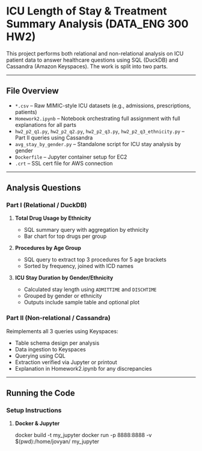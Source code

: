 # ICU Length of Stay & Treatment Summary Analysis (DATA_ENG 300 HW2)

This project performs both relational and non-relational analysis on ICU patient data to answer healthcare questions using SQL (DuckDB) and Cassandra (Amazon Keyspaces). The work is split into two parts.

---

## File Overview

- `*.csv` – Raw MIMIC-style ICU datasets (e.g., admissions, prescriptions, patients)
- `Homework2.ipynb` – Notebook orchestrating full assignment with full explanations for all parts
- `hw2_p2_q1.py`, `hw2_p2_q2.py`, `hw2_p2_q3.py`, `hw2_p2_q3_ethnicity.py` – Part II queries using Cassandra
- `avg_stay_by_gender.py` – Standalone script for ICU stay analysis by gender
- `Dockerfile` – Jupyter container setup for EC2
- `.crt` – SSL cert file for AWS connection

---

## Analysis Questions

### Part I (Relational / DuckDB)
1. **Total Drug Usage by Ethnicity**  
   - SQL summary query with aggregation by ethnicity  
   - Bar chart for top drugs per group

2. **Procedures by Age Group**  
   - SQL query to extract top 3 procedures for 5 age brackets  
   - Sorted by frequency, joined with ICD names

3. **ICU Stay Duration by Gender/Ethnicity**  
   - Calculated stay length using `ADMITTIME` and `DISCHTIME`  
   - Grouped by gender or ethnicity  
   - Outputs include sample table and optional plot

### Part II (Non-relational / Cassandra)
Reimplements all 3 queries using Keyspaces:
- Table schema design per analysis
- Data ingestion to Keyspaces
- Querying using CQL
- Extraction verified via Jupyter or printout
- Explanation in Homework2.ipynb for any discrepancies

---

## Running the Code

### Setup Instructions
1. **Docker & Jupyter**

   docker build -t my_jupyter
   docker run -p 8888:8888 -v $(pwd):/home/jovyan/ my_jupyter

